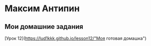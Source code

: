# Максим Антипин
## Мои домашние задания


[Урок 12](https://lud1kkk.github.io/lesson12/"Моя готовая домашка")
